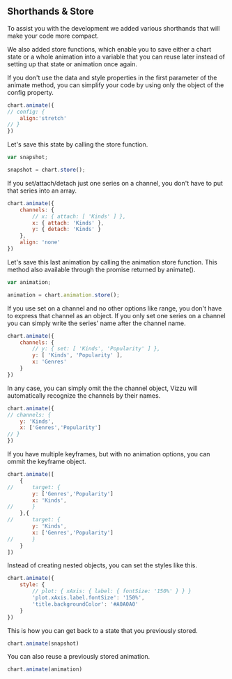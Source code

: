 ## Shorthands & Store

To assist you with the development we added various shorthands that will make 
your code more compact. 

We also added store functions, which enable you to save either a chart state 
or a whole animation into a variable that you can reuse later instead of setting 
up that state or animation once again.

If you don't use the data and style properties in the first parameter of the animate method, you can simplify your code by using only the object of the config property.

```javascript { "title": "When only the config property is used" }
chart.animate({
// config: {
	align:'stretch'
// }
})
```

Let's save this state by calling the store function. 

```javascript { "pure": true, "run": false }
var snapshot;
```

```javascript { "title": "Store function" }
snapshot = chart.store();
```

If you set/attach/detach just one series on a channel, you don't have to put that series into an array.

```javascript { "title": "When just one series is used" }
chart.animate({
	channels: {
		// x: { attach: [ 'Kinds' ] },
		x: { attach: 'Kinds' },
		y: { detach: 'Kinds' }
	},
	align: 'none'
})
```

Let's save this last animation by calling the animation store function. 
This method also available through the promise returned by animate().

```javascript { "pure": true, "run": false }
var animation;
```

```javascript { "title": "Store animation function" }
animation = chart.animation.store();
```

If you use set on a channel and no other options like range, you don't have to express that channel as an object. If you only set one series on a channel you can simply write the series' name after the channel name.

```javascript { "title": "When you use set and no other channel options" }
chart.animate({
	channels: {
		// y: { set: [ 'Kinds', 'Popularity' ] },
		y: [ 'Kinds', 'Popularity' ],
		x: 'Genres'
	}
})
```

In any case, you can simply omit the the channel object, Vizzu will automatically recognize the channels by their names.

```javascript { "title": "You don't have to use the channel object" }
chart.animate({
// channels: {
	y: 'Kinds',
	x: ['Genres','Popularity']
// }
})
```

If you have multiple keyframes, but with no animation options,
you can ommit the keyframe object.

```javascript { "title": "You don't have to use the keyframe object" }
chart.animate([
	{
//		target: {
		y: ['Genres','Popularity']
		x: 'Kinds',
//		}
	},{
//		target: {
		y: 'Kinds',
		x: ['Genres','Popularity']
//		}
	}
])
```

Instead of creating nested objects, you can set the styles like this.

```javascript { "title": "Shorthand for styles" }
chart.animate({
	style: { 
		// plot: { xAxis: { label: { fontSize: '150%' } } }
		'plot.xAxis.label.fontSize': '150%',
		'title.backgroundColor': '#A0A0A0'  
	}
})
```

This is how you can get back to a state that you previously stored.

```javascript { "title": "Restoring a previously stored state" }
chart.animate(snapshot)
```

You can also reuse a previously stored animation.

```javascript { "title": "Restoring a previously stored state" }
chart.animate(animation)
```
